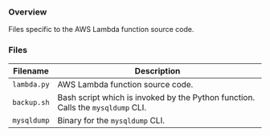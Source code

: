 ### Overview

Files specific to the AWS Lambda function source code.

### Files

| Filename            | Description                                                                                  |
|---------------------|----------------------------------------------------------------------------------------------|
| `lambda.py`         | AWS Lambda function source code.                                                             |
| `backup.sh`         | Bash script which is invoked by the Python function.  Calls the `mysqldump` CLI.             |
| `mysqldump`         | Binary for the `mysqldump` CLI.                                                              |